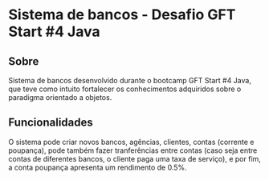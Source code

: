 # Sistema de bancos - Desafio GFT Start #4 Java
## Sobre
Sistema de bancos desenvolvido durante o bootcamp GFT Start #4 Java, que teve como intuito fortalecer os conhecimentos adquiridos sobre o paradigma orientado a objetos.
## Funcionalidades
O sistema pode criar novos bancos, agências, clientes, contas (corrente e poupança), pode também fazer tranferências entre contas (caso seja entre contas de diferentes bancos, 
o cliente paga uma taxa de serviço), e por fim, a conta poupança apresenta um rendimento de 0.5%.
